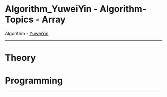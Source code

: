 # Algorithm_YuweiYin - Algorithm-Topics - Array

Algorithm - [YuweiYin](https://github.com/YuweiYin)

---

# Theory


# Programming


---
